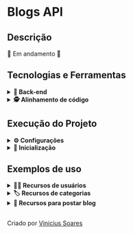 # Blogs API

## Descrição 
:construction: Em andamento :construction:

## Tecnologias e Ferramentas

<details>
  <summary><strong>💾 Back-end</strong></summary>
  
- [Express](https://expressjs.com/pt-br/)
- [Docker](https://www.docker.com/)
- [Sequelize](https://sequelize.org/)
- [MySQL](https://www.mysql.com/)
- [JWT](https://jwt.io/)
- JOI - Descrição de esquema e validador de dados para JavaScript.
- ORM - Interface da aplicação com o banco de dados.
- POO - Programação Orientada a Objetos.
- SOLID
</details>

<details>
  <summary><strong>🕵️ Alinhamento de código</strong></summary>
  
- [ESlint](https://eslint.org/)
</details>

## Execução do Projeto

<details>
<summary><strong>⚙️ Configurações</strong></summary>
1.Clone o Projeto.

    git@github.com:ViniciusSoares21/blogs-api.git
    
2.Entre no diretório do projeto

    blogs-api

3.<strong>Na pasta do projeto </strong>, suba os containers blogs_api, e blogs_api_db. <br />
  -   ⚠️ Para rodar a aplicação dessa forma você deve ter o [Docker](https://www.docker.com/) instalado na sua máquina.
  
    docker-compose up -d --build

5.Rode o container blogs_api via CLI ou abri-lo no VS Code
    
    docker exec -it blogs_api bash
    
4.Instale as dependências rodando o comando abaixo.

    npm install
    
</details>

<details>
<summary><strong>🚀 Inicialização</strong></summary>

Dentro do container blogs_api rode o comando 

    npm start

Se quiser popular o banco de dados rode o comando

    npm run seed

</details>

## Exemplos de uso
<details>
  <summary><strong>👩‍💼 Recursos de usuários</strong></summary>
  <details>
    <summary><strong>POST  /user</strong></summary>
    
  - Cria um novo usuário
    ```json
    {
      "displayName": "Brett Wiltshire",
      "email": "brett@email.com",
      "password": "123456",
      "image": "http://4.bp.blogspot.com/_YA50adQ-7vQ/S1gfR_6ufpI/AAAAAAAAAAk/1ErJGgRWZDg/S45/brett.png"
      // a imagem não é obrigatória
    }
    ```
  - Retorno com SUCESSO
    ```json
      {
        "token": "eyJhbGciOiJIUzI1NiIsInR5cCI6IkpXVCJ9.eyJwYXlsb2FkIjp7ImlkIjo1LCJkaXNwbGF5TmFtZSI6InVzdWFyaW8gZGUgdGVzdGUiLCJlbWFpbCI6InRlc3RlQGVtYWlsLmNvbSIsImltYWdlIjoibnVsbCJ9LCJpYXQiOjE2MjAyNDQxODcsImV4cCI6MTYyMDY3NjE4N30.Roc4byj6mYakYqd9LTCozU1hd9k_Vw5IWKGL4hcCVG8"
      }
    ```
  - Retorno com ERRO
    - `displayName` menor que 8 caracteres
      ```json
          STATUS http `400`
          {
            "message": "\"displayName\" length must be at least 8 characters long"
          }
       ```
    - `email` com formato inválido
      ```json
          STATUS http `400`
          {
            "message": "\"email\" must be a valid email"
          }
       ```
    - `password` menor que 6 caracteres
      ```json
          STATUS http `400`
          {
            "message": "\"password\" length must be at least 6 characters long"
          }
       ```
    - `email` já existe
      ```json
          STATUS http `409`
          {
            "message": "User already registered"
          }
       ```
  </details>
  <details>
    <summary><strong>POST  /login</strong></summary>
    
  - Dados para login
    ```json
    {
    "email": "lewishamilton@gmail.com",
    "password": "123456"
    }
    ```
  - Retorno com SUCESSO
    ```json
      {
        "token": "eyJhbGciOiJIUzI1NiIsInR5cCI6IkpXVCJ9.eyJwYXlsb2FkIjp7ImlkIjo1LCJkaXNwbGF5TmFtZSI6InVzdWFyaW8gZGUgdGVzdGUiLCJlbWFpbCI6InRlc3RlQGVtYWlsLmNvbSIsImltYWdlIjoibnVsbCJ9LCJpYXQiOjE2MjAyNDQxODcsImV4cCI6MTYyMDY3NjE4N30.Roc4byj6mYakYqd9LTCozU1hd9k_Vw5IWKGL4hcCVG8"
      }
    ```
  - Retorno com ERRO
    - todos os campos preenchidos
      ```json
          STATUS http `400`
          {
            "message": "Some required fields are missing"
          }
       ```
    - usuário que não existe `email` e `password` errados/inexistentes
      ```json
          STATUS http `400`
          {
            "message": "Invalid fields"
          }
       ```
  </details>
  <details>
    <summary><strong>GET /user</strong></summary>
    
  - Retorna todos os usuários do banco de dados
    ```json
    [
      {
          "id": 1,
          "displayName": "Lewis Hamilton",
          "email": "lewishamilton@gmail.com",
          "image": "https://upload.wikimedia.org/wikipedia/commons/1/18/Lewis_Hamilton_2016_Malaysia_2.jpg"
      },

      /* ... */
    ]
    ```
  - Retorno com ERRO
    - ⚠️ `TOKEN` inexistente
      ```json
          STATUS http `401`
          {
            "message": "Token not found"
          }
       ```
    - ⚠️ `TOKEN` invalido
      ```json
          STATUS http `401`
          {
            "message": "Expired or invalid token"
          }
       ```
  </details>
  <details>
    <summary><strong>GET /user/:id</strong></summary>
    
  - Retorna um usuário do banco de dados
    ```json
    {
        "id": 1,
        "displayName": "Lewis Hamilton",
        "email": "lewishamilton@gmail.com",
        "image": "https://upload.wikimedia.org/wikipedia/commons/1/18/Lewis_Hamilton_2016_Malaysia_2.jpg"
    }
    ```
  - Retorno com ERRO
    - `usuário` inexistente
      ```json
          STATUS http `404`
          {
            "message": "User does not exist"
          }
       ```
    - ⚠️ `TOKEN` inexistente
      ```json
          STATUS http `401`
          {
            "message": "Token not found"
          }
       ```
    - ⚠️ `TOKEN` invalido
      ```json
          STATUS http `401`
          {
            "message": "Expired or invalid token"
          }
       ```
  </details>
  <details>
    <summary><strong>DELETE  /user/me</strong></summary>
    
  - Deleta o próprio usuário do banco de dados, baseado no `id` que esta dentro do `token`
    - `status 204`
  - Retorno com ERRO
    - ⚠️ `TOKEN` inexistente
      ```json
          STATUS http `401`
          {
            "message": "Token not found"
          }
       ```
    - ⚠️ `TOKEN` invalido
      ```json
          STATUS http `401`
          {
            "message": "Expired or invalid token"
          }
       ```
  </details>
</details>

<details>
  <summary><strong>🏷️ Recursos de categorias</strong></summary>
  <details>
    <summary><strong>POST  /categories</strong></summary>
    
  - adiciona uma nova categoria no banco de dados
     ```json
         {
            "name": "Typescript"
         }
     ```
  - Retorno com SUCESSO
    ```json
      {
        "id": 3,
        "name": "Typescript"
      }
    ```
  - Retorno com ERRO
    - `name` preenchido
      ```json
          STATUS http `400`
          {
            "message": "\"name\" is required"
          }
       ```
    - ⚠️ `TOKEN` inexistente
      ```json
          STATUS http `401`
          {
            "message": "Token not found"
          }
       ```
    - ⚠️ `TOKEN` invalido
      ```json
          STATUS http `401`
          {
            "message": "Expired or invalid token"
          }
       ```
  </details>
  <details>
    <summary><strong>GET  /categories</strong></summary>
    
  - Retorna todas categorias do banco de dados
     ```json
     [
        {
            "id": 1,
            "name": "Inovação"
        },
        {
            "id": 2,
            "name": "Escola"
        },

        /* ... */
     ]
     ```
  - Retorno com ERRO
    - ⚠️ `TOKEN` inexistente
      ```json
          STATUS http `401`
          {
            "message": "Token not found"
          }
       ```
    - ⚠️ `TOKEN` invalido
      ```json
          STATUS http `401`
          {
            "message": "Expired or invalid token"
          }
       ```
  </details>
</details>

<details>
  <summary><strong>📝 Recursos para postar blog</strong></summary>
  
  <details>
    <summary><strong>POST  /post</strong></summary>
    
  - adiciona um novo blog post no banco de dados
     ```json
     {
       "title": "Latest updates, August 1st",
       "content": "The whole text for the blog post goes here in this key",
       "categoryIds": [1, 2]
     }
     ```
  - Retorno com SUCESSO
    ```json
    {
      "id": 3,
      "title": "Latest updates, August 1st",
      "content": "The whole text for the blog post goes here in this key",
      "userId": 1,
      "updated": "2022-05-18T18:00:01.196Z",
      "published": "2022-05-18T18:00:01.196Z"
    }
    ```
  - Retorno com ERRO
    - Todos os campos precisam estar preenchidos
      ```json
          STATUS http `400`
          {
            "message": "Some required fields are missing"
          }
       ```
    - `categoryIds` inexistente
      ```json
          STATUS http `400`
          {
            "message": "one or more \"categoryIds\" not found"
          }
       ```
    - ⚠️ `TOKEN` inexistente
      ```json
          STATUS http `401`
          {
            "message": "Token not found"
          }
       ```
    - ⚠️ `TOKEN` invalido
      ```json
          STATUS http `401`
          {
            "message": "Expired or invalid token"
          }
       ```
  </details>
  <details>
    <summary><strong>GET  /post</strong></summary>
    
  - Retorna todos blog post do usuário dono
     ```json
     [
        {
          "id": 1,
          "title": "Post do Ano",
          "content": "Melhor post do ano",
          "userId": 1,
          "published": "2011-08-01T19:58:00.000Z",
          "updated": "2011-08-01T19:58:51.000Z",
          "user": {
            "id": 1,
            "displayName": "Lewis Hamilton",
            "email": "lewishamilton@gmail.com",
            "image": "https://upload.wikimedia.org/wikipedia/commons/1/18/Lewis_Hamilton_2016_Malaysia_2.jpg"
          },
          "categories": [
            {
              "id": 1,
              "name": "Inovação"
            }
          ]
        },
        
        /* ... */
     ]
     ```
  - Retorno com ERRO
    - ⚠️ `TOKEN` inexistente
      ```json
          STATUS http `401`
          {
            "message": "Token not found"
          }
       ```
    - ⚠️ `TOKEN` invalido
      ```json
          STATUS http `401`
          {
            "message": "Expired or invalid token"
          }
       ```
  </details>
  <details>
    <summary><strong>GET  /post/:id</strong></summary>
    
  - Retorna um blog post baseado no `id`
    ```json
    {
      "id": 1,
      "title": "Post do Ano",
      "content": "Melhor post do ano",
      "userId": 1,
      "published": "2011-08-01T19:58:00.000Z",
      "updated": "2011-08-01T19:58:51.000Z",
      "user": {
          "id": 1,
          "displayName": "Lewis Hamilton",
          "email": "lewishamilton@gmail.com",
          "image": "https://upload.wikimedia.org/wikipedia/commons/1/18/Lewis_Hamilton_2016_Malaysia_2.jpg"
      },
      "categories": [
          {
              "id": 1,
              "name": "Inovação"
          }
      ]
    }
    ```
  - Retorno com ERRO
    -  blogpost inexistente
       ```json
         STATUS http `404`
        {
          "message": "Post does not exist"
        }
       ```
    - ⚠️ `TOKEN` inexistente
      ```json
          STATUS http `401`
          {
            "message": "Token not found"
          }
       ```
    - ⚠️ `TOKEN` invalido
      ```json
          STATUS http `401`
          {
            "message": "Expired or invalid token"
          }
       ```
  </details>
  <details>
    <summary><strong>PUT  /post/:id</strong></summary>
    
  - altera um post do banco de dados
    ```json
    {
      "title": "Latest updates, August 1st",
      "content": "The whole text for the blog post goes here in this key"
    }
    ```
  - Retorno com SUCESSO
    ```json
    {
      "id": 3,
      "title": "Latest updates, August 1st",
      "content": "The whole text for the blog post goes here in this key",
      "userId": 1,
      "published": "2022-05-18T18:00:01.000Z",
      "updated": "2022-05-18T18:07:32.000Z",
      "user": {
        "id": 1,
        "displayName": "Lewis Hamilton",
        "email": "lewishamilton@gmail.com",
        "image": "https://upload.wikimedia.org/wikipedia/commons/1/18/Lewis_Hamilton_2016_Malaysia_2.jpg"
      },
      "categories": [
        {
          "id": 1,
          "name": "Inovação"
        },
        {
          "id": 2,
          "name": "Escola"
        }
      ]
    }
    ```
  - Retorno com ERRO
    -  Não é possível editar um blogpost com outro usuário
       ```json
         STATUS http `401`
        {
          "message": "Unauthorized user"
        }
       ```
    -  Não é possível editar sem todos os campos preenchidos
       ```json
         STATUS http `400`
        {
          "message": "Some required fields are missing"
        }
       ```
    - ⚠️ `TOKEN` inexistente
      ```json
          STATUS http `401`
          {
            "message": "Token not found"
          }
       ```
    - ⚠️ `TOKEN` invalido
      ```json
          STATUS http `401`
          {
            "message": "Expired or invalid token"
          }
       ```
  </details>
  <details>
    <summary><strong>DELETE  /post/:id</strong></summary>
    
  - Deleta um blog post baseado no `id`
    - `status 204`
  - Retorno com ERRO
    -  Não é possível deletar um blogpost com outro usuário
       ```json
         STATUS http `401`
        {
          "message": "Unauthorized user"
        }
       ```
    -  Não é possível deletar um blogpost inexistente
       ```json
         STATUS http `404`
        {
          "message": "Post does not exist"
        }
       ```
    - ⚠️ `TOKEN` inexistente
      ```json
          STATUS http `401`
          {
            "message": "Token not found"
          }
       ```
    - ⚠️ `TOKEN` invalido
      ```json
          STATUS http `401`
          {
            "message": "Expired or invalid token"
          }
       ```
  </details>
  <details>
    <summary><strong>GET  /post/search</strong></summary>
    
  - Retorna blogs post baseados no `titulo` do banco de dados
    ```json
    [
      {
        "id": 2,
        "title": "Vamos que vamos",
        "content": "Foguete não tem ré",
        "userId": 1,
        "published": "2011-08-01T19:58:00.000Z",
        "updated": "2011-08-01T19:58:51.000Z",
        "user": {
          "id": 1,
          "displayName": "Lewis Hamilton",
          "email": "lewishamilton@gmail.com",
          "image": "https://upload.wikimedia.org/wikipedia/commons/1/18/Lewis_Hamilton_2016_Malaysia_2.jpg"
        },
        "categories": [
          {
            "id": 2,
            "name": "Escola"
          }
        ]
      }
    ]
    ```
  - Retorna blogs post baseados no `content` do banco de dados
    ```json
    [
      {
        "id": 2,
        "title": "Vamos que vamos",
        "content": "Foguete não tem ré",
        "userId": 1,
        "published": "2011-08-01T19:58:00.000Z",
        "updated": "2011-08-01T19:58:51.000Z",
        "user": {
          "id": 1,
          "displayName": "Lewis Hamilton",
          "email": "lewishamilton@gmail.com",
          "image": "https://upload.wikimedia.org/wikipedia/commons/1/18/Lewis_Hamilton_2016_Malaysia_2.jpg"
        },
        "categories": [
          {
            "id": 2,
            "name": "Escola"
          }
        ]
      }
    ]
    ```
  - Retorna blogs post quando passa a busca vazia
    ```json
    [
      {
        "id": 1,
        "title": "Post do Ano",
        "content": "Melhor post do ano",
        "userId": 1,
        "published": "2011-08-01T19:58:00.000Z",
        "updated": "2011-08-01T19:58:51.000Z",
        "user": {
          "id": 1,
          "displayName": "Lewis Hamilton",
          "email": "lewishamilton@gmail.com",
          "image": "https://upload.wikimedia.org/wikipedia/commons/1/18/Lewis_Hamilton_2016_Malaysia_2.jpg"
        },
        "categories": [
          {
            "id": 1,
            "name": "Inovação"
          }
        ]
      },
      
      /* ... */
    ]
    ```
  - Retorna blogs post inexistente
    ```json
      []
    ```
  - Retorno com ERRO
    - ⚠️ `TOKEN` inexistente
      ```json
          STATUS http `401`
          {
            "message": "Token not found"
          }
       ```
    - ⚠️ `TOKEN` invalido
      ```json
          STATUS http `401`
          {
            "message": "Expired or invalid token"
          }
       ```
  </details>
</details>
 
## 
 Criado por [Vinicius Soares](https://www.linkedin.com/in/vinicius-soares21/)
    
